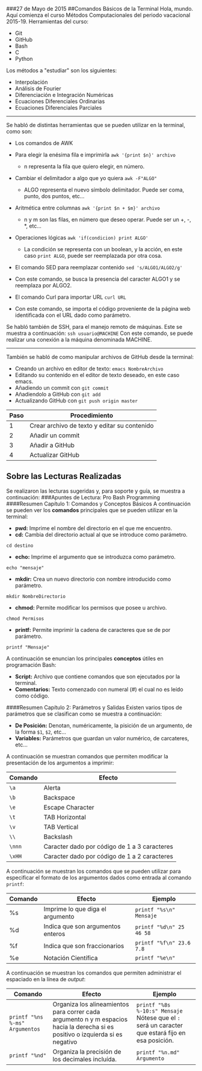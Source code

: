 ###27 de Mayo de 2015
##Comandos Básicos de la Terminal
Hola, mundo. Aquí comienza el curso Métodos Computacionales del periodo vacacional 2015-19.
Herramientas del curso:

 + Git 
 + GitHub 
 + Bash 
 + C 
 + Python 

Los métodos a "estudiar" son los siguientes:

 + Interpolación
 + Análisis de Fourier
 + Diferenciación e Integración Numéricas
 + Ecuaciones Diferenciales Ordinarias
 + Ecuaciones Diferenciales Parciales

***

Se habló de distintas herramientas que se pueden utilizar en la terminal, como son:
 + Los comandos de AWK
  + Para elegir la enésima fila e imprimirla `awk '{print $n}' archivo`
    + n representa la fila que quiero elegir, en número.
  + Cambiar el delimitador a algo que yo quiera `awk -F"ALGO"`
    + ALGO representa el nuevo símbolo delimitador. Puede ser coma, punto, dos puntos, etc...
  + Aritmética entre columnas `awk '{print $n + $m}' archivo`
    + n y m son las filas, en número que deseo operar. Puede ser un +, -, *, etc...
  + Operaciones lógicas `awk 'if(condicion) print ALGO'`
    + La condición se representa con un boolean, y la acción, en este caso `print ALGO`, puede ser reemplazada por otra cosa.

 + El comando SED para reemplazar contenido `sed 's/ALGO1/ALGO2/g'`
  + Con este comando, se busca la presencia del caracter ALGO1 y se reemplaza por ALGO2.
 + El comando Curl para importar URL `curl URL`
  + Con este comando, se importa el código proveniente de la página web identificada con el URL dado como parámetro.

Se habló también de SSH, para el manejo remoto de máquinas. Este se muestra a continuación:
`ssh usuario@MACHINE` Con este comando, se puede realizar una conexión a la máquina denominada MACHINE.
***
También se habló de como manipular archivos de GitHub desde la terminal:
+ Creando un archivo en editor de texto: `emacs NombreArchivo`
+ Editando su contenido en el editor de texto deseado, en este caso emacs.
+ Añadiendo un commit con `git commit`
+ Añadiendolo a GitHub con `git add`
+ Actualizando GitHub con `git push origin master` 
 
| Paso | Procedimiento|
|------|--------------|
|   1  | Crear archivo de texto y editar su contenido|
|   2  | Añadir un commit|
|   3  | Añadir a GitHub |
|   4  | Actualizar GitHub |

## Sobre las Lecturas Realizadas
Se realizaron las lecturas sugeridas y, para soporte y guía, se muestra a continuación:
###Apuntes de Lectura: Pro Bash Programming
####Resumen Capítulo 1: Comandos y Conceptos Básicos
A continuación se pueden ver los **comandos** principales que se pueden utilizar en la terminal:

* **pwd:** Imprime el nombre del directorio en el que me encuentro.
* **cd:** Cambia del directorio actual al que se introduce como parámetro.

 `cd destino`
 
* **echo:** Imprime el argumento que se introduzca como parámetro.
 
 `echo "mensaje"`

* **mkdir:** Crea un nuevo directorio con nombre introducido como parámetro.

 `mkdir NombreDirectorio`
 
* **chmod:** Permite modificar los permisos que posee u archivo.

 `chmod Permisos`

* **printf:** Permite imprimir la cadena de caracteres que se de por parámetro.

 `printf "Mensaje"`

A continuación se enuncian los principales **conceptos** útiles en programación Bash:

* **Script:** Archivo que contiene comandos que son ejecutados por la terminal.
* **Comentarios:** Texto comenzado con numeral (#) el cual no es leído como código.

####Resumen Capítulo 2: Parámetros y Salidas
Existen varios tipos de parámetros que se clasifican como se muestra a continuación:

* **De Posición:** Denotan, numéricamente, la pisición de un argumento, de la forma `$1`, `$2`, etc...
* **Variables:** Parámetros que guardan un valor numérico, de carcateres, etc...

A continuación se muestran comandos que permiten modificar la presentación de los argumentos a imprimir:

| Comando | Efecto |
|---------|--------|
|`\a` | Alerta |
| `\b` | Backspace |
| `\e` | Escape Character|
| `\t` | TAB Horizontal|
| `\v` | TAB Vertical|
| `\\` | Backslash |
| `\nnn` | Caracter dado por código de 1 a 3 caracteres|
| `\xHH` | Caracter dado por código de 1 a 2 caracteres|

A continuación se muestran los comandos que se pueden utilizar para especificar el formato de los argumentos dados como entrada al comando `printf`:

| Comando | Efecto | Ejemplo |
|---------|--------|---------|
|   %s    | Imprime lo que diga el argumento | `printf "%s\n" Mensaje` |
| %d | Indica que son argumentos enteros | `printf "%d\n" 25 46 58`|
| %f | Indica que son fraccionarios | `printf "%f\n" 23.6 7.8`|
| %e | Notación Científica | `printf "%e\n"`|

A continuación se muestran los comandos que permiten administrar el espaciado en la línea de *output*:

| Comando | Efecto | Ejemplo |
|---------|--------|---------|
| `printf "%ns %-ms" Argumentos` | Organiza los alineamientos para correr cada argumento n y m espacios hacia la derecha si es positivo o izquierda si es negativo | `printf "%8s %-10:s" Mensaje` Nótese que el `:` será un caracter que estará fijo en esa posición.|
| `printf "%nd"` | Organiza la precisión de los decimales incluída. | `printf "%n.md" Argumento`|
